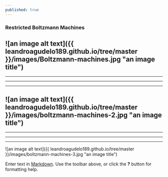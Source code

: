 ```yaml
---
published: true
---
```


### Restricted Boltzmann Machines


![an image alt text]({{ leandroagudelo189.github.io/tree/master }}/images/Boltzmann-machines.jpg "an image title")
----
****
----
****
![an image alt text]({{ leandroagudelo189.github.io/tree/master }}/images/boltzmann-machines-2.jpg "an image title")
----
****
----
****
![an image alt text]({{ leandroagudelo189.github.io/tree/master }}/images/boltzmann-machines-3.jpg "an image title")


Enter text in [Markdown](http://daringfireball.net/projects/markdown/). Use the toolbar above, or click the **?** button for formatting help.
